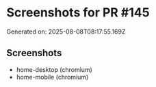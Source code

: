 # Screenshots for PR #145

Generated on: 2025-08-08T08:17:55.169Z

## Screenshots
- home-desktop (chromium)
- home-mobile (chromium)
